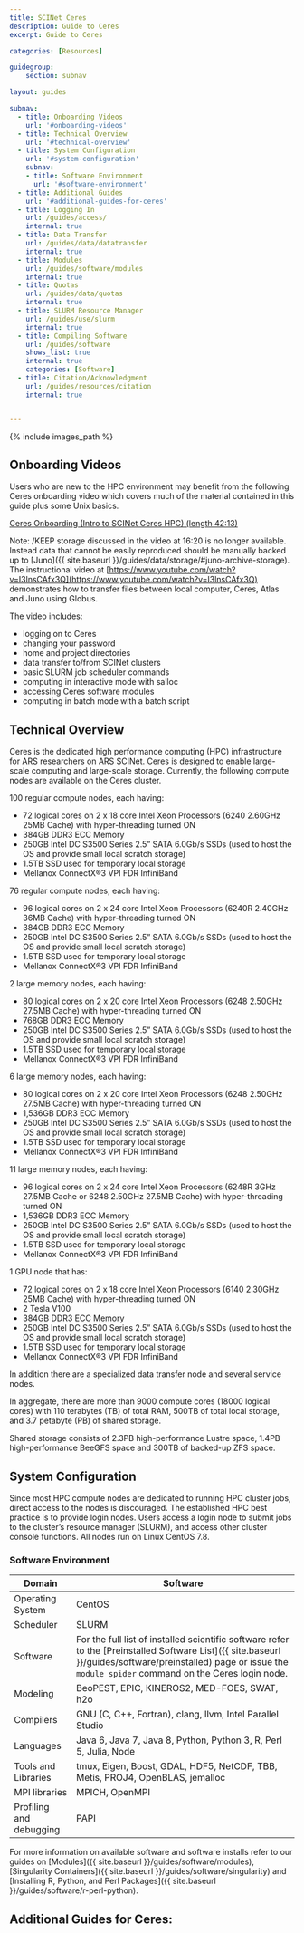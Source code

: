 ```yaml
---
title: SCINet Ceres
description: Guide to Ceres
excerpt: Guide to Ceres

categories: [Resources]

guidegroup:
    section: subnav

layout: guides

subnav:
  - title: Onboarding Videos
    url: '#onboarding-videos'
  - title: Technical Overview
    url: '#technical-overview'
  - title: System Configuration
    url: '#system-configuration'
    subnav: 
    - title: Software Environment
      url: '#software-environment'
  - title: Additional Guides
    url: '#additional-guides-for-ceres'
  - title: Logging In
    url: /guides/access/
    internal: true
  - title: Data Transfer
    url: /guides/data/datatransfer
    internal: true
  - title: Modules
    url: /guides/software/modules
    internal: true
  - title: Quotas
    url: /guides/data/quotas
    internal: true
  - title: SLURM Resource Manager
    url: /guides/use/slurm
    internal: true
  - title: Compiling Software
    url: /guides/software
    shows_list: true
    internal: true
    categories: [Software]
  - title: Citation/Acknowledgment
    url: /guides/resources/citation
    internal: true


---
```


{% include images_path %}




## Onboarding Videos
Users who are new to the HPC environment may benefit from the following Ceres onboarding video which covers much of the material contained in this guide plus some Unix basics.

[Ceres Onboarding (Intro to SCINet Ceres HPC) (length 42:13)](https://www.youtube.com/watch?v=FspDMlHaJUY)

Note: /KEEP storage discussed in the video at 16:20 is no longer available. Instead data that cannot be easily reproduced should be manually backed up to [Juno]({{ site.baseurl }}/guides/data/storage/#juno-archive-storage). The instructional video at [https://www.youtube.com/watch?v=I3lnsCAfx3Q](https://www.youtube.com/watch?v=I3lnsCAfx3Q) demonstrates how to transfer files between local computer, Ceres, Atlas and Juno using Globus.

The video includes:
- logging on to Ceres
- changing your password
- home and project directories
- data transfer to/from SCINet clusters
- basic SLURM job scheduler commands
- computing in interactive mode with salloc
- accessing Ceres software modules
- computing in batch mode with a batch script


## Technical Overview

Ceres is the dedicated high performance computing (HPC) infrastructure for ARS researchers on ARS SCINet. Ceres is designed to enable large-scale computing and large-scale storage. Currently, the following compute nodes are available on the Ceres cluster.

100 regular compute nodes, each having:

* 72 logical cores on 2 x 18 core Intel Xeon Processors (6240 2.60GHz 25MB Cache) with hyper-threading turned ON
* 384GB DDR3 ECC Memory
* 250GB Intel DC S3500 Series 2.5” SATA 6.0Gb/s SSDs (used to host the OS and provide small local scratch storage)
* 1.5TB SSD used for temporary local storage
* Mellanox ConnectX®­3 VPI FDR InfiniBand

76 regular compute nodes, each having:

* 96 logical cores on 2 x 24 core Intel Xeon Processors (6240R 2.40GHz 36MB Cache) with hyper-threading turned ON
* 384GB DDR3 ECC Memory
* 250GB Intel DC S3500 Series 2.5” SATA 6.0Gb/s SSDs (used to host the OS and provide small local scratch storage)
* 1.5TB SSD used for temporary local storage
* Mellanox ConnectX®­3 VPI FDR InfiniBand

2 large memory nodes, each having:

* 80 logical cores on 2 x 20 core Intel Xeon Processors (6248 2.50GHz 27.5MB Cache) with hyper-threading turned ON
* 768GB DDR3 ECC Memory
* 250GB Intel DC S3500 Series 2.5” SATA 6.0Gb/s SSDs (used to host the OS and provide small local scratch storage)
* 1.5TB SSD used for temporary local storage
* Mellanox ConnectX®­3 VPI FDR InfiniBand


6 large memory nodes, each having:

* 80 logical cores on 2 x 20 core Intel Xeon Processors (6248 2.50GHz 27.5MB Cache) with hyper-threading turned ON
* 1,536GB DDR3 ECC Memory
* 250GB Intel DC S3500 Series 2.5” SATA 6.0Gb/s SSDs (used to host the OS and provide small local scratch storage)
* 1.5TB SSD used for temporary local storage
* Mellanox ConnectX®­3 VPI FDR InfiniBand


11 large memory nodes, each having:

* 96 logical cores on 2 x 24 core Intel Xeon Processors (6248R 3GHz 27.5MB Cache or 6248 2.50GHz 27.5MB Cache) with hyper-threading turned ON
* 1,536GB DDR3 ECC Memory
* 250GB Intel DC S3500 Series 2.5” SATA 6.0Gb/s SSDs (used to host the OS and provide small local scratch storage)
* 1.5TB SSD used for temporary local storage
* Mellanox ConnectX®­3 VPI FDR InfiniBand


1 GPU node that has:

* 72 logical cores on 2 x 18 core Intel Xeon Processors (6140 2.30GHz 25MB Cache) with hyper-threading turned ON
* 2 Tesla V100
* 384GB DDR3 ECC Memory
* 250GB Intel DC S3500 Series 2.5” SATA 6.0Gb/s SSDs (used to host the OS and provide small local scratch storage)
* 1.5TB SSD used for temporary local storage
* Mellanox ConnectX®­3 VPI FDR InfiniBand


In addition there are a specialized data transfer node and several service nodes.

In aggregate, there are more than 9000 compute cores (18000 logical cores) with 110 terabytes (TB) of total RAM, 500TB of total local storage, and 3.7 petabyte (PB) of shared storage.

Shared storage consists of 2.3PB high-performance Lustre space, 1.4PB high-performance BeeGFS space and 300TB of backed-up ZFS space.


## System Configuration
Since most HPC compute nodes are dedicated to running HPC cluster jobs, direct access to the nodes is discouraged. The established HPC best practice is to provide login nodes. Users access a login node to submit jobs to the cluster’s resource manager (SLURM), and access other cluster console functions. All nodes run on Linux CentOS 7.8.

### Software Environment

Domain | Software
--- | ---
Operating System	| CentOS
Scheduler	| SLURM
Software | For the full list of installed scientific software refer to the [Preinstalled Software List]({{ site.baseurl }}/guides/software/preinstalled) page or issue the  `module spider`  command on the Ceres login node.  
Modeling	| BeoPEST, EPIC, KINEROS2, MED-FOES, SWAT, h2o
Compilers | GNU (C, C++, Fortran), clang, llvm, Intel Parallel Studio
Languages | Java 6, Java 7, Java 8, Python, Python 3, R, Perl 5, Julia, Node
Tools and Libraries | tmux, Eigen, Boost, GDAL, HDF5, NetCDF, TBB, Metis, PROJ4, OpenBLAS, jemalloc
MPI libraries | MPICH, OpenMPI
Profiling and debugging | PAPI

For more information on available software and software installs refer to our guides on [Modules]({{ site.baseurl }}/guides/software/modules), [Singularity Containers]({{ site.baseurl }}/guides/software/singularity) and [Installing R, Python, and Perl Packages]({{ site.baseurl }}/guides/software/r-perl-python).


## Additional Guides for Ceres:
